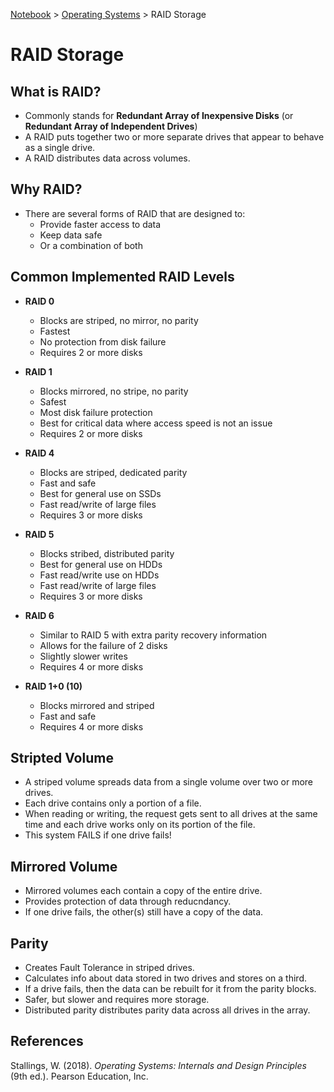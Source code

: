 <a href="../">Notebook</a> > <a href="./">Operating Systems</a> > RAID Storage

# RAID Storage



## What is RAID?

* Commonly stands for **Redundant Array of Inexpensive Disks** (or **Redundant Array of Independent Drives**)
* A RAID puts together two or more separate drives that appear to behave as a single drive.
* A RAID distributes data across volumes.



## Why RAID?

* There are several forms of RAID that are designed to:
  * Provide faster access to data
  * Keep data safe
  * Or a combination of both



## Common Implemented RAID Levels

* **RAID 0**
  * Blocks are striped, no mirror, no parity
  * Fastest
  * No protection from disk failure
  * Requires 2 or more disks
* **RAID 1**
  * Blocks mirrored, no stripe, no parity
  * Safest
  * Most disk failure protection
  * Best for critical data where access speed is not an issue
  * Requires 2 or more disks

* **RAID 4**
  * Blocks are striped, dedicated parity
  * Fast and safe
  * Best for general use on SSDs
  * Fast read/write of large files
  * Requires 3 or more disks
* **RAID 5**
  * Blocks stribed, distributed parity
  * Best for general use on HDDs
  * Fast read/write use on HDDs
  * Fast read/write of large files
  * Requires 3 or more disks
* **RAID 6**
  * Similar to RAID 5 with extra parity recovery information
  * Allows for the failure of 2 disks
  * Slightly slower writes
  * Requires 4 or more disks
* **RAID 1+0 (10)**
  * Blocks mirrored and striped
  * Fast and safe
  * Requires 4 or more disks



## Stripted Volume

* A striped volume spreads data from a single volume over two or more drives.
* Each drive contains only a portion of a file.
* When reading or writing, the request gets sent to all drives at the same time and each drive works only on its portion of the file.
* This system FAILS if one drive fails!



## Mirrored Volume

* Mirrored volumes each contain a copy of the entire drive.
* Provides protection of data through reducndancy.
* If one drive fails, the other(s) still have a copy of the data.



## Parity

* Creates Fault Tolerance in striped drives.
* Calculates info about data stored in two drives and stores on a third.
* If a drive fails, then the data can be rebuilt for it from the parity blocks.
* Safer, but slower and requires more storage.
* Distributed parity distributes parity data across all drives in the array.





## References

Stallings, W. (2018). *Operating Systems: Internals and Design Principles* (9th ed.). Pearson Education, Inc.

